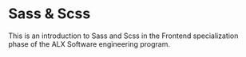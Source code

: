 # Sass & Scss

This is an introduction to Sass and Scss in the Frontend specialization phase of the ALX Software engineering program.
